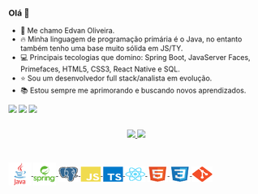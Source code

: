 ### Olá 👋


- 🧑 Me chamo Edvan Oliveira.
- 🔥 Minha linguagem de programação primária é o Java, no entanto também tenho uma base muito sólida em JS/TY.
- 💻 Principais tecologias que domino: Spring Boot, JavaServer Faces, Primefaces, HTML5, CSS3, React Native e SQL.
- ⭐ Sou um desenvolvedor full stack/analista em evolução.
- 📚 Estou sempre me aprimorando e buscando novos aprendizados.

<div> 
    <a href="https://www.linkedin.com/in/edvan-oliveira-0822b2227/" target="_blank"><img src="https://img.shields.io/badge/-LinkedIn-%230077B5?style=for-the-badge&logo=linkedin&logoColor=white" target="_blank"></a>
  <a href = "mailto:edvan.oliveiract@gmail.com"><img src="https://img.shields.io/badge/-Gmail-%23333?style=for-the-badge&logo=gmail&logoColor=white" target="_blank"></a>
  <a href = "https://t.me/Edvan_Oliveira"><img src="https://img.shields.io/badge/Telegram-2CA5E0?style=for-the-badge&logo=telegram&logoColor=white" target="_blank"></a>
</div>

##

<div align="center">
  <a href="https://github.com/Edvan-Oliveira">
  <img height="180em" src="https://github-readme-stats.vercel.app/api?username=Edvan-Oliveira&show_icons=true&theme=dracula&include_all_commits=true&count_private=true"/>
  <img height="180em" src="https://github-readme-stats.vercel.app/api/top-langs/?username=Edvan-Oliveira&layout=compact&langs_count=7&theme=dracula"/>
</div>
  
##
  
<div style="display: inline_block"><br>
  <img id="a" align="center" alt="Edvan-JA" height="45" width="45" src="https://raw.githubusercontent.com/devicons/devicon/master/icons/java/java-original-wordmark.svg">
  <img align="center" alt="Edvan-SP" height="45" width="45" src="https://github.com/devicons/devicon/blob/master/icons/spring/spring-original-wordmark.svg">
  <img align="center" alt="Edvan-PSQL" height="30" width="40" src="https://github.com/devicons/devicon/blob/master/icons/postgresql/postgresql-original.svg">
  <img align="center" alt="Edvan-Js" height="30" width="40" src="https://raw.githubusercontent.com/devicons/devicon/master/icons/javascript/javascript-plain.svg">
  <img align="center" alt="Edvan-Ts" height="30" width="40" src="https://raw.githubusercontent.com/devicons/devicon/master/icons/typescript/typescript-plain.svg">
  <img align="center" alt="Edvan-React" height="30" width="40" src="https://raw.githubusercontent.com/devicons/devicon/master/icons/react/react-original.svg">
  <img align="center" alt="Edvan-HTML" height="30" width="40" src="https://raw.githubusercontent.com/devicons/devicon/master/icons/html5/html5-original.svg">
  <img align="center" alt="Edvan-CSS" height="30" width="40" src="https://raw.githubusercontent.com/devicons/devicon/master/icons/css3/css3-original.svg">
  <img align="center" alt="Edvan-GIT" height="30" width="40" src="https://github.com/devicons/devicon/blob/master/icons/git/git-original.svg">
</div>
 
